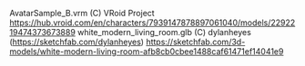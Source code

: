 AvatarSample_B.vrm (C) VRoid Project https://hub.vroid.com/en/characters/7939147878897061040/models/2292219474373673889
white_modern_living_room.glb (C) dylanheyes (https://sketchfab.com/dylanheyes) https://sketchfab.com/3d-models/white-modern-living-room-afb8cb0cbee1488caf61471ef14041e9